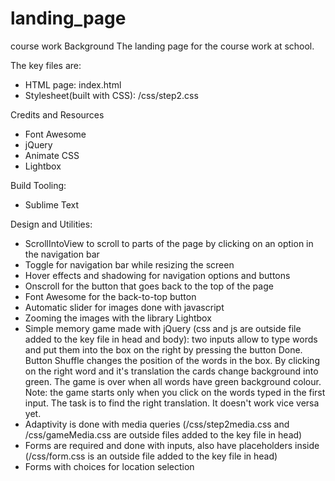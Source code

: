 # landing_page
course work
Background
The landing page for the course work at school.

The key files are:
- HTML page: index.html
- Stylesheet(built with CSS): /css/step2.css

Credits and Resources
- Font Awesome
- jQuery
- Animate CSS
- Lightbox

Build Tooling:
- Sublime Text

Design and Utilities:
- ScrollIntoView to scroll to parts of the page by clicking on an option in the navigation bar
- Toggle for navigation bar while resizing the screen
- Hover effects and shadowing for navigation options and buttons
- Onscroll for the button that goes back to the top of the page
- Font Awesome for the back-to-top button
- Automatic slider for images done with javascript
- Zooming the images with the library Lightbox
- Simple memory game made with jQuery (css and js are outside file added to the key file in head and body):
two inputs allow to type words and put them into the box on the right by pressing the button Done.
Button Shuffle changes the position of the words in the box.
By clicking on the right word and it's translation the cards change background into green.
The game is over when all words have green background colour.
Note: the game starts only when you click on the words typed in the first input. 
The task is to find the right translation. It doesn't work vice versa yet.
- Adaptivity is done with media queries (/css/step2media.css and /css/gameMedia.css are outside files added to the key file in head)
- Forms are required and done with inputs, also have placeholders inside (/css/form.css is an outside file added to the key file in head)
- Forms with choices for location selection
